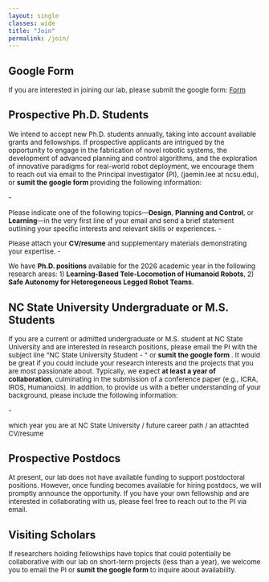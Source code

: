 ```yaml
---
layout: single
classes: wide
title: "Join"
permalink: /join/
---
```


## Google Form
<p style="font-size:10pt;">
If you are interested in joining our lab, please submit the google form:  <a href="https://docs.google.com/forms/d/e/1FAIpQLSf12F7a69N05kfKWwhAMZGzGm1A9pB-n3qlT5zlWiW54e6txw/viewform?usp=header">Form</a> 
</p>

## Prospective Ph.D. Students
<p style="font-size:10pt;">
We intend to accept new Ph.D. students annually, taking into account available grants and fellowships. If prospective applicants are intrigued by the opportunity to engage in the fabrication of novel robotic systems, the development of advanced planning and control algorithms, and the exploration of innovative paradigms for real-world robot deployment, we encourage them to reach out via email to the Principal Investigator (PI), (jaemin.lee at ncsu.edu), or <b>sumit the google form </b> providing the following information:
</p>
- <p style="font-size:10pt;"> Please indicate one of the following topics—<b>Design</b>, <b>Planning and Control</b>, or <b>Learning</b>—in the very first line of your email and send a brief statement outlining your specific interests and relevant skills or experiences.
- <p style="font-size:10pt;"> Please attach your <b>CV/resume</b> and supplementary materials demonstrating your expertise.
- <p style="font-size:10pt;"> We have <b>Ph.D. positions</b> available for the 2026 academic year in the following research areas: 1) <b>Learning-Based Tele-Locomotion of Humanoid Robots</b>, 2) <b>Safe Autonomy for Heterogeneous Legged Robot Teams</b>.     

## NC State University Undergraduate or M.S. Students
<p style="font-size:10pt;">
If you are a current or admitted undergraduate or M.S. student at NC State University and are interested in research positions, please email the PI with the subject line "NC State University Student - <M.S/Undergraduate>" or <b>sumit the google form </b> . It would be great if you could include your research interests and the projects that you are most passionate about. Typically, we expect <b>at least a year of collaboration</b>, culminating in the submission of a conference paper (e.g., ICRA, IROS, Humanoids). In addition, to provide us with a better understanding of your background, please include the following information:
</p>
- <p style="font-size:10pt;"> which year you are at NC State University / future career path / an attachted CV/resume

## Prospective Postdocs
<p style="font-size:10pt;">
At present, our lab does not have available funding to support postdoctoral positions. However, once funding becomes available for hiring postdocs, we will promptly announce the opportunity. If you have your own fellowship and are interested in collaborating with us, please feel free to reach out to the PI via email.
</p>

## Visiting Scholars
<p style="font-size:10pt;">
If researchers holding fellowships have topics that could potentially be collaborative with our lab on short-term projects (less than a year), we welcome you to email the PI or <b>sumit the google form </b> to inquire about availability.
</p>
